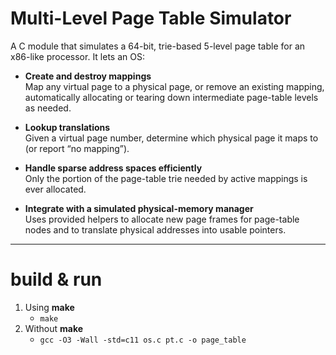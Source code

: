 # Multi-Level Page Table Simulator

A C module that simulates a 64-bit, trie-based 5-level page table for an x86-like processor.  It lets an OS:

- **Create and destroy mappings**  
  Map any virtual page to a physical page, or remove an existing mapping, automatically allocating or tearing down intermediate page-table levels as needed.

- **Lookup translations**  
  Given a virtual page number, determine which physical page it maps to (or report “no mapping”).

- **Handle sparse address spaces efficiently**  
  Only the portion of the page-table trie needed by active mappings is ever allocated.

- **Integrate with a simulated physical-memory manager**  
  Uses provided helpers to allocate new page frames for page-table nodes and to translate physical addresses into usable pointers.

---

# build & run
1. Using **make**
   - `make`
2. Without **make**
   - `gcc -O3 -Wall -std=c11 os.c pt.c -o page_table`
